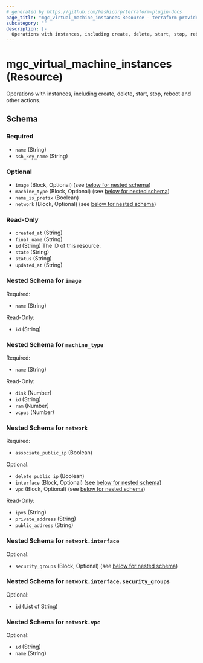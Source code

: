 ```yaml
---
# generated by https://github.com/hashicorp/terraform-plugin-docs
page_title: "mgc_virtual_machine_instances Resource - terraform-provider-mgc"
subcategory: ""
description: |-
  Operations with instances, including create, delete, start, stop, reboot and other actions.
---
```


# mgc_virtual_machine_instances (Resource)

Operations with instances, including create, delete, start, stop, reboot and other actions.



<!-- schema generated by tfplugindocs -->
## Schema

### Required

- `name` (String)
- `ssh_key_name` (String)

### Optional

- `image` (Block, Optional) (see [below for nested schema](#nestedblock--image))
- `machine_type` (Block, Optional) (see [below for nested schema](#nestedblock--machine_type))
- `name_is_prefix` (Boolean)
- `network` (Block, Optional) (see [below for nested schema](#nestedblock--network))

### Read-Only

- `created_at` (String)
- `final_name` (String)
- `id` (String) The ID of this resource.
- `state` (String)
- `status` (String)
- `updated_at` (String)

<a id="nestedblock--image"></a>
### Nested Schema for `image`

Required:

- `name` (String)

Read-Only:

- `id` (String)


<a id="nestedblock--machine_type"></a>
### Nested Schema for `machine_type`

Required:

- `name` (String)

Read-Only:

- `disk` (Number)
- `id` (String)
- `ram` (Number)
- `vcpus` (Number)


<a id="nestedblock--network"></a>
### Nested Schema for `network`

Required:

- `associate_public_ip` (Boolean)

Optional:

- `delete_public_ip` (Boolean)
- `interface` (Block, Optional) (see [below for nested schema](#nestedblock--network--interface))
- `vpc` (Block, Optional) (see [below for nested schema](#nestedblock--network--vpc))

Read-Only:

- `ipv6` (String)
- `private_address` (String)
- `public_address` (String)

<a id="nestedblock--network--interface"></a>
### Nested Schema for `network.interface`

Optional:

- `security_groups` (Block, Optional) (see [below for nested schema](#nestedblock--network--interface--security_groups))

<a id="nestedblock--network--interface--security_groups"></a>
### Nested Schema for `network.interface.security_groups`

Optional:

- `id` (List of String)



<a id="nestedblock--network--vpc"></a>
### Nested Schema for `network.vpc`

Optional:

- `id` (String)
- `name` (String)
